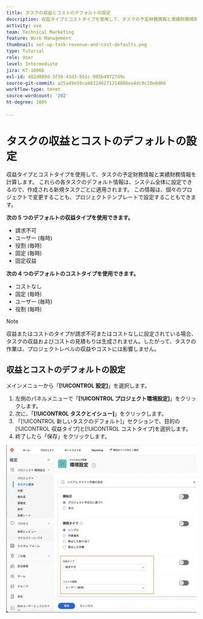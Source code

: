 ```yaml
---
title: タスクの収益とコストのデフォルトの設定
description: 収益タイプとコストタイプを使用して、タスクの予定財務情報と実績財務情報を計算する方法を説明します。
activity: use
team: Technical Marketing
feature: Work Management
thumbnail: set-up-task-revenue-and-cost-defaults.png
type: Tutorial
role: User
level: Intermediate
jira: KT-10066
exl-id: d82d889d-3f50-41d3-951c-995b49727d9c
source-git-commit: a25a49e59ca483246271214886ea4dc9c10e8d66
workflow-type: tm+mt
source-wordcount: '202'
ht-degree: 100%

---
```


# タスクの収益とコストのデフォルトの設定

収益タイプとコストタイプを使用して、タスクの予定財務情報と実績財務情報を計算します。 これらの各タスクのデフォルト情報は、システム全体に設定できるので、作成される新規タスクごとに適用されます。 この情報は、個々のプロジェクトで変更することも、プロジェクトテンプレートで設定することもできます。

**次の 5 つのデフォルトの収益タイプを使用できます。**

* 請求不可
* ユーザー (毎時)
* 役割 (毎時)
* 固定 (毎時)
* 固定収益

**次の 4 つのデフォルトのコストタイプを使用できます。**

* コストなし
* 固定 (毎時)
* ユーザー (毎時)
* 役割 (毎時)

>[!NOTE]
>
>収益またはコストのタイプが請求不可またはコストなしに設定されている場合、タスクの収益およびコストの見積もりは生成されません。したがって、タスクの作業は、プロジェクトレベルの収益やコストには影響しません。

## 収益とコストのデフォルトの設定

メインメニューから「**[!UICONTROL 設定]**」を選択します。

1. 左側のパネルメニューで「**[!UICONTROL プロジェクト環境設定]**」をクリックします。
1. 次に、「**[!UICONTROL タスクとイシュー]**」をクリックします。
1. 「[!UICONTROL 新しいタスクのデフォルト]」セクションで、目的の[!UICONTROL 収益タイプ]と[!UICONTROL コストタイプ]を選択します。
1. 終了したら「保存」をクリックします。

![収益とコストのデフォルトを設定する画像](assets/setting-up-finances-3.png)
